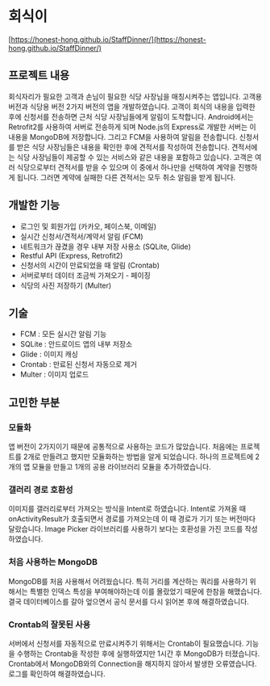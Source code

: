 # 회식이

[https://honest-hong.github.io/StaffDinner/](https://honest-hong.github.io/StaffDinner/)

## 프로젝트 내용

회식자리가 필요한 고객과 손님이 필요한 식당 사장님을 매칭시켜주는 앱입니다. 고객용 버전과 식당용 버전 2가지 버전의 앱을 개발하였습니다. 고객이 회식의 내용을 입력한 후에 신청서를 전송하면 근처 식당 사장님들에게 알림이 도착합니다. Android에서는 Retrofit2를 사용하여 서버로 전송하게 되며 Node.js의 Express로 개발한 서버는 이 내용을 MongoDB에 저장합니다. 그리고 FCM을 사용하여 알림을 전송합니다. 신청서를 받은 식당 사장님들은 내용을 확인한 후에 견적서를 작성하여 전송합니다. 견적서에는 식당 사장님들이 제공할 수 있는 서비스와 같은 내용을 포함하고 있습니다. 고객은 여러 식당으로부터 견적서를 받을 수 있으며 이 중에서 하나만을 선택하여 계약을 진행하게 됩니다. 그러면 계약에 실패한 다른 견적서는 모두 취소 알림을 받게 됩니다.

## 개발한 기능

- 로그인 및 회원가입 (카카오, 페이스북, 이메일)
- 실시간 신청서/견적서/계약서 알림 (FCM)
- 네트워크가 끊겼을 경우 내부 저장 사용소 (SQLite, Glide)
- Restful API (Express, Retrofit2)
- 신청서의 시간이 만료되었을 때 알림 (Crontab)
- 서버로부터 데이터 조금씩 가져오기 - 페이징
- 식당의 사진 저장하기 (Multer)

## 기술

- FCM : 모든 실시간 알림 기능
- SQLite : 안드로이드 앱의 내부 저장소
- Glide : 이미지 캐싱
- Crontab : 만료된 신청서 자동으로 제거
- Multer : 이미지 업로드

## 고민한 부분

### 모듈화

앱 버전이 2가지이기 때문에 공통적으로 사용하는 코드가 많았습니다. 처음에는 프로젝트를 2개로 만들려고 했지만 모듈화하는 방법을 알게 되었습니다. 하나의 프로젝트에 2개의 앱 모듈을 만들고 1개의 공용 라이브러리 모듈을 추가하였습니다.

### 갤러리 경로 호환성

이미지를 갤러리로부터 가져오는 방식을 Intent로 하였습니다. Intent로 가져올 때 onActivityResult가 호출되면서 경로를 가져오는데 이 때 경로가 기기 또는 버전마다 달랐습니다. Image Picker 라이브러리를 사용하기 보다는 호환성을 가진 코드를 작성하였습니다.

### 처음 사용하는 MongoDB

MongoDB를 처음 사용해서 어려웠습니다. 특히 거리를 계산하는 쿼리를 사용하기 위해서는 특별한 인덱스 특성을 부여해야하는데 이를 몰랐었기 때문에 한참을 해맸습니다. 결국 데이터베이스를 갈아 엎으면서 공식 문서를 다시 읽어본 후에 해결하였습니다.

### Crontab의 잘못된 사용

서버에서 신청서를 자동적으로 만료시켜주기 위해서는 Crontab이 필요했습니다. 기능을 수행하는 Crontab을 작성한 후에 실행하였지만 1시간 후 MongoDB가 터졌습니다. Crontab에서 MongoDB와의 Connection을 해지하지 않아서 발생한 오류였습니다. 로그를 확인하여 해결하였습니다.